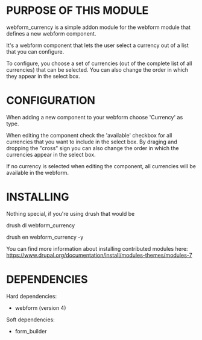 PURPOSE OF THIS MODULE
======================

webform_currency is a simple addon module for the webform module that
defines a new webform component.

It's a webform component that lets the user select a currency out of a list that
you can configure.

To configure, you choose a set of currencies (out of the complete list of all
currencies) that can be selected. You can also change the order in which they
appear in the select box.

CONFIGURATION
=============

When adding a new component to your webform choose 'Currency' as type.

When editing the component check the 'available' checkbox for all currencies that
you want to include in the select box.
By draging and dropping the "cross" sign you can also change the order in which
the currencies appear in the select box.

If no currency is selected when editing the component, all currencies will be
available in the webform.


INSTALLING
==========

Nothing special, if you're using drush that would be

drush dl webform_currency

drush en webform_currency -y

You can find more information about installing contributed modules here:
https://www.drupal.org/documentation/install/modules-themes/modules-7


DEPENDENCIES
============

Hard dependencies:
   * webform (version 4)

Soft dependencies:
   * form_builder

